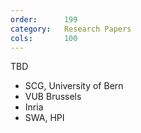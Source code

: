 ```yaml
---
order:      199
category:   Research Papers
cols:       100
---
```

TBD

- SCG, University of Bern
- VUB Brussels
- Inria
- SWA, HPI

<!--

===== 2015 =====

???

===== 2014 =====

Tim Felgentreff, Alan Borning, and Robert Hirschfeld. Babelsberg: Specifying and Solving Constraints on Object Behavior. In Journal of Object Technology (JOT), vol. 13, no. 4, pages 1:1-38, 2014, www.jot.fm, doi:10.5381/jot.2014.13.4.a1.

Marcel Taeumel, Michael Perscheid, Bastian Steinert, Jens Lincke, and Robert Hirschfeld. Interleaving of Modification and Use in Data-driven Tool Development. In Proceedings of the ACM Symposium for New Ideas, New Paradigms, and Reflections on Everything to do with Programming and Software (Onward!) 2014, co-located with the Conference on Object-oriented Programming, Systems, Languages, and Applications (OOPSLA) 2014, pages 185-200, Portland, Oregon, USA, October 22-24, 2014, ACM DL.

Bert Freudenberg, Dan Ingalls, Tim Felgentreff, Tobias Pape, and Robert Hirschfeld. SqueakJS - A Modern and Practical Smalltalk That Runs in Any Browser. In Proceedings of the Dynamic Languages Symposium (DLS) 2014, co-located with the Conference on Object-oriented Programming, Systems, Languages, and Applications (OOPSLA) 2014, pages 57-66, Portland, Oregon, USA, October 21, 2014, ACM DL.

Eric Seckler and Robert Hirschfeld. Archipelago: A Research Platform for Component Interaction in Distributed Applications. In Proceedings of the Workshop on Reactive and Event-based Languages and Systems (REBLS) 2014, co-located with the Conference on Object-oriented Programming, Systems, Languages, and Applications (OOPSLA) 2014, Portland, Oregon, USA, October 21, 2014.

Maria Graber, Tim Felgentreff, Robert Hirschfeld, and Alan Borning. Solving Interactive Logic Puzzles With Object-Constraints: An Experience Report Using Babelsberg/S for Squeak/Smalltalk. In Proceedings of the Workshop on Reactive and Event-based Languages and Systems (REBLS) 2014, co-located with the Conference on Object-oriented Programming, Systems, Languages, and Applications (OOPSLA) 2014, Portland, Oregon, USA, October 21, 2014.

Marcel Taeumel, Tim Felgentreff, and Robert Hirschfeld. Applying Data-driven Tool Development to Context-oriented Languages. In Proceedings of the Workshop on Context-oriented Programming (COP) 2014, co-located with the European Conference on Object-oriented Programming (ECOOP), Uppsala, Sweden, July 29, 2014, ACM DL.

Vasily Kirilichev, Eric Seckler, Benjamin Siegmund, Michael Perscheid, and Robert Hirschfeld. Stepwise Back-in-time Debugging. In Proceedings of GI Informatiktage 2014, Potsdam, Germany, March 27-28, 2014, GI.

Bastian Steinert and Robert Hirschfeld. How to Compare Performance in Program Design Activities: Towards an Empirical Evaluation of CoExist. In Hasso Plattner, Christoph Meinel, and Larry Leifer (eds.). Design Thinking Research: Building Innovation Eco-Systems. pages 219-238, Springer 2014, doi:10.1007/978-3-319-01303-9_14.

Michael Perscheid, Tim Felgentreff, and Robert Hirschfeld. Follow the Path: Debugging State Anomalies Along Execution Histories. In Proceedings of the IEEE European Conference on Software Maintenance and Reengineering and the Working Conference on Reverse Engineering (CSMR-WCRE) 2014 Software Evolution Week, pages 124-133, Antwerp, Belgium, February 3-6, 2014, IEEE.

Michael Perscheid and Robert Hirschfeld. Follow the Path: Debugging Tools for Test-driven Fault Navigation. In Tool Demo Track of the IEEE European Conference on Software Maintenance and Reengineering and the Working Conference on Reverse Engineering (CSMR-WCRE) 2014 Software Evolution Week, pages 446-449, Antwerp, Belgium, February 3-6, 2014, IEEE.

===== 2013 =====

Tim Felgentreff, Michael Perscheid, and Robert Hirschfeld. Constraining Timing-dependent Communication for Debugging Non-deterministic Failures. In Proceedings of the Fourth International Workshop on Academic Software Development Tools and Techniques (WASDeTT-4) 2013, co-located with the European Conference on Object-oriented Programming (ECOOP) 2013, Montpellier, France, July 1, 2013.

===== 2012 =====

Bastian Steinert, Damien Cassou, and Robert Hirschfeld. CoExist: Overcoming Aversion to Change – Preserving Immediate Access to Source Code and Run-time Information of Previous Development States. In Proceedings of the Dynamic Languages Symposium (DLS) 2012, co-located with the Conference on Object-oriented Programming, Systems, Languages, and Applications (OOPSLA) 2012, pages 107-117, Tucson, Arizona, USA, October 22, 2012, ACM DL. 

Marcel Taeumel, Bastian Steinert, and Robert Hirschfeld. The VIVIDE Programming Environment: Connecting Run-time Information with Programmers' System Knowledge. In Proceedings of the ACM Symposium for New Ideas, New Paradigms, and Reflections on Everything to do with Programming and Software (Onward!) 2012, co-located with the Conference on Object-oriented Programming, Systems, Languages, and Applications (OOPSLA) 2012, pages 117-126, Tucson, Arizona, USA, October 19-26, 2012, ACM DL.

Bastian Steinert, Marcel Taeumel, Damien Cassou, and Robert Hirschfeld. Adopting Design Practices for Programming. In Hasso Plattner, Christoph Meinel, and Larry Leifer (eds.). Design Thinking Research: Measuring Performance in Context. pages 247-262, Springer 2012, doi:10.1007/978-3-642-31991-4_14.

Michael Perscheid, Michael Haupt, Robert Hirschfeld, and Hidehiko Masuhara. Test-driven Fault Navigation for Debugging Reproducible Failures. In Journal on Information and Media Technologies, vol. 7, no. 4, pages 1377-1400 (reprinted from Computer Software, vol. 29, no. 3), 2012, Japan.

Michael Perscheid, Michael Haupt, Robert Hirschfeld, and Hidehiko Masuhara. Test-driven Fault Navigation for Debugging Reproducible Failures. In Journal of the Japan Society for Software Science and Technology (JSSST) on Computer Software, vol. 29, no. 3, pages 188-211, 2012, Japan.

Michael Perscheid, Damien Cassou, and Robert Hirschfeld. Test Quality Feedback: Improving Effectivity and Efficiency of Unit Testing. In Proceedings of the Conference on Creating, Connecting and Collaborating through Computing (C5) 2012, pages 60-67, Institute for Creative Technologies, University of Southern California, Playa Vista, California, USA, January 18-20, 2012, IEEE.

Lauritz Thamsen, Anton Gulenko, Michael Perscheid, Robert Krahn, Robert Hirschfeld, and David A. Thomas. Orca: A Single-language Web Framework for Collaborative Development. In Proceedings of the Conference on Creating, Connecting and Collaborating through Computing (C5) 2012, pages 45-52, Institute for Creative Technologies, University of Southern California, Playa Vista, California, USA, January 18-20, 2012, IEEE.

===== 2011 =====

Bastian Steinert and Robert Hirschfeld. Applying Design Knowledge to Programming. In Hasso Plattner, Christoph Meinel, and Larry Leifer (eds.). Design Thinking Research: Studying Co-creation in Practice. pages 259-277, Springer 2011, doi:10.1007/978-3-642-21643-5_15.

Michael Perscheid, Michael Haupt, Robert Hirschfeld, and Hidehiko Masuhara. Test-Driven Fault Navigation for Debugging Reproducible Failures. In Proceedings of the JSSST Annual Conference 2011, Naha, Okinawa, Japan, September 27-29, 2011.

Michael Haupt, Michael Perscheid, and Robert Hirschfeld. Type Harvesting: A Practical Approach to Obtaining Typing Information in Dynamic Programming Languages. In Proceedings of the Object-oriented Programming Languages and Systems (OOPS) Track of the ACM Symposium on Applied Computing (SAC) 2011, pages 1282-1289, Tunghai University, TaiChung, Taiwan, March 21-24, 2011, ACM Press.

Robert Hirschfeld, Bastian Steinert, and Jens Lincke. Agile Software Development in Virtual Collaboration Environments. In Hasso Plattner, Christoph Meinel, and Larry Leifer (eds.). Design Thinking: Understand-Improve-Apply. pages 197-218, Springer 2011, doi:10.1007/978-3-642-13757-0_12.

===== 2010 =====

Michael Perscheid, Bastian Steinert, Robert Hirschfeld, Felix Geller, and Michael Haupt. Immediacy through Interactivity: Online Analysis of Run-time Behavior. In Proceedings of the 17th Working Conference on Reverse Engineerings (WCRE) 2010, pages 77-86, Beverly, Massachusetts, USA, October 13-16, 2010, IEEE.

Michael Haupt, Michael Perscheid, Robert Hirschfeld, Lysann Kessler, Thomas Klingbeil, Stephanie Platz, Frank Schlegel, and Philipp Tessenow. PhidgetLab: Crossing the Border from Virtual to Real-World Objects. In Proceedings the Conference of Innovation and Technology in Computer Science Education (ITiCSE) 2010, Bilkent, Ankara, Turkey, June 26-30, 2010, ACM DL.

Bastian Steinert, Michael Haupt, Robert Krahn, and Robert Hirschfeld. Continuous Selective Testing. In Proceedings of the International Conference on Agile Software Development (XP) 2010, Springer LNBIP 48, pages 132-146, Trondheim, Norway, June 1-4, 2010, Springer.

Bastian Steinert, Marcel Taeumel, Jens Lincke, Tobias Pape, and Robert Hirschfeld. CodeTalk-Conversations About Code. In Proceedings of the Conference on Creating, Connecting and Collaborating through Computing (C5) 2010, pages 11-18, San Diego, California, USA, January 25-27, 2010, IEEE.

===== 2009 =====

Bastian Steinert, Michael Grunewald, Stefan Richter, Jens Lincke, and Robert Hirschfeld. Multi-user Multi-account Interaction in Groupware Supporting Single-display Collaboration. In Proceedings of the International Conference on Collaborative Computing: Networking, Applications and Worksharing (CollaborateCom) 2009, Crystal City, Washington D.C., USA, November 11-14, 2009, IEEE, doi:10.4108/ICST.COLLABORATECOM2009.8290.

Bastian Steinert, Michael Perscheid, Martin Beck, Jens Lincke, and Robert Hirschfeld. Debugging into Examples - Leveraging Tests for Program Comprehension. In Proceedings of the International Conference on Testing of Software and Communication Systems and the International Workshop on Formal Approaches to Testing of Software (TESTCOM/FATES) 2009, Springer LNCS 5826, pages 235-240, Eindhoven, The Netherlands, November 2-4, 2009, Springer.

Thomas Kowark, Robert Hirschfeld, and Michael Haupt. Object-Relational Mapping with SqueakSave. In Proceedings of the International Workshop on Smalltalk Technologies (IWST) 2009, Brest, France, August 31, 2009, ACM DL.

Philipp Engelhard, Robert Hirschfeld, and Jens Lincke. Pitsupai - Collaborative Scripting in a distributed, persistent 3D World. In Proceedings of the Conference on Creating, Connecting and Collaborating through Computing (C5) 2009, pages 87-94, Kyoto, Japan, January 19-22, 2009, IEEE.

Norman Holz, Robert Hirschfeld, Jens Lincke, Michael Rüger, and Michael Haupt. Sophie - Tools and Materials in Multimedia Book Creation. In Proceedings of the Conference on Creating, Connecting and Collaborating through Computing (C5) 2009, pages 20-26, Kyoto, Japan, January 19-22, 2009, IEEE.

===== 2008 =====

Robert Hirschfeld. Dynamic Adaptation - Changing Services at Runtime. In Hendrik Berndt (ed.), Towards 4G Technologies: Services with Initiative, Wiley Series on Communications Networking & Distributed Systems, Wiley, 2008.

Robert Hirschfeld, Pascal Costanza, and Oscar Nierstrasz. Context-oriented Programming. In Journal of Object Technology (JOT), vol. 7, no. 3, pages 125-151, March - April 2008, www.jot.fm.

Jens Lincke, Robert Hirschfeld, Michael Rüger, and Maic Masuch. SophieScript - Active Content in Multimedia Documents. In Proceedings of the Conference on Creating, Connecting and Collaborating through Computing (C5) 2008, pages 21-28, Poitiers, France, January 14-16, 2008, IEEE.

Robert Hirschfeld, Michael Haupt, Michael Rüger, Patrick Brünn, Ronny Esterluß, Norman Holz, Kerstin Knebel, and Robert Timm. SophieServer - The Future of Reading. In Proceedings of the Conference on Creating, Connecting and Collaborating through Computing (C5) 2008, pages 29-35, Poitiers, France, January 14-16, 2008, IEEE.

Robert Hirschfeld, Pascal Costanza, and Michael Haupt. An Introduction to Context-oriented Programming with ContextS. In Generative and Transformational Techniques in Software Engineering (GTTSE) II, Springer LNCS 5235, pages 396-407, Braga, Portugal, July 2-7, 2008, Springer.

===== 2007 =====

Johan Brichau, Andy Kellens, Kris Gybels, Kim Mens, Robert Hirschfeld, and Theo D'Hondt. Application-Specific Models and Pointcuts Using a Logic Meta Language. In Elsevier Journal on Computer Languages, Systems & Structures, vol. 34, no. 2-3, July - October 2008, pages 66-82, May 13, 2007, doi:10.1016/j.cl.2007.05.004.

Michael Haupt, Robert Hirschfeld, and Marcus Denker. Type Feedback for Bytecode Interpreters. 2nd Workshop on Implementation, Compilation, Optimization of Object-oriented Languages, Programs and Systems (ICOOOLPS) 2007, co-located with the European Conference on Object-oriented Programming (ECOOP) 2007, Berlin, Germany, July 30, 2007.

Johan Brichau, Andy Kellens, Kris Gybels, Kim Mens, Robert Hirschfeld, and Theo D'Hondt. Application-Specific Models and Pointcuts Using a Logic Meta Language. In Advances in Smalltalk, Springer LNCS 4406, pages 1-22, Springer, 2007.

===== 2006 =====

Alexandre Bergel, Robert Hirschfeld, Siobhan Clarke, and Pascal Costanza. AspectBoxes - Controlling the Visibility of Aspects. In Proceedings of the First International Conference on Software and Data Technologies (ICSOFT) 2006, Springer CCIS 10, pages 74-83, Setubal, Portugal, September 11-14, 2006, Springer.

Robert Hirschfeld and Katsuya Kawamura. Dynamic Service Adaptation. In Software: Practice and Experience, 36(11-12):1115-1131, September-October 2006, Wiley InterScience.

===== 2005 =====

-->
